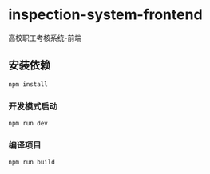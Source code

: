 # inspection-system-frontend

高校职工考核系统-前端

## 安装依赖

```sh
npm install
```

### 开发模式启动

```sh
npm run dev
```

### 编译项目

```sh
npm run build
```
